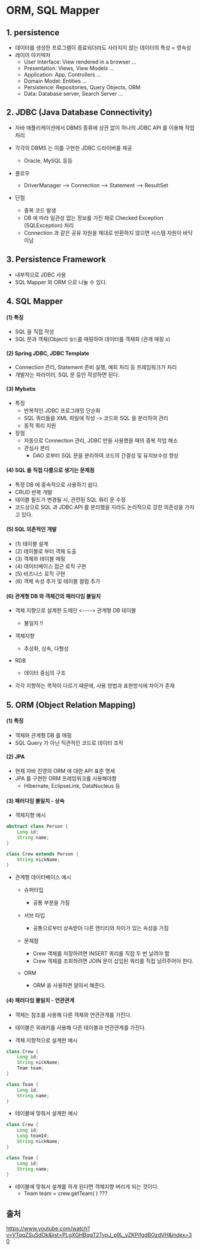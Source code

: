 # ORM, SQL Mapper
## 1. persistence 
- 데이터를 생성한 프로그램이 종료되더라도 사라지지 않는 데이터의 특성 = 영속성
- 레이어 아키텍처
    - User Interface: View rendered in a browser ...
    - Presentation: Views, View Models ...
    - Application: App, Controllers ...
    - Domain Model: Entities ...
    - Persistence: Repositories, Query Objects, ORM
    - Data: Database server, Search Server ...

## 2. JDBC (Java Database Connectivity)
- 자바 애플리케이션에서 DBMS 종류에 상관 없이 하나의 JDBC API 를 이용해 작업 처리
- 각각의 DBMS 는 이를 구현한 JDBC 드라이버를 제공
    - Oracle, MySQL 등등 
  
- 플로우
    - DriverManager --> Connection --> Statement --> ResultSet
- 단점
    - 중복 코드 발생 
    - DB 에 따라 일관성 없는 정보를 가진 채로 Checked Exception (SQLException) 처리
    - Connection 과 같은 공유 자원을 제대로 반환하지 않으면 시스템 자원이 바닥이남 


## 3. Persistence Framework
- 내부적으로 JDBC 사용
- SQL Mapper 와 ORM 으로 나눌 수 있다.

## 4. SQL Mapper
#### (1) 특징
- SQL 을 직접 작성
- SQL 문과 객체(Object) `필드`를 매핑하여 데이터를 객체화  (관계 매핑 x)

#### (2) Spring JDBC, JDBC Template
- Connection 관리, Statement 준비 실행, 예외 처리 등 프레임워크가 처리
- 개발자는 파라미터, SQL 문 등만 작성하면 된다.

#### (3) Mybatis
- 특징
    - 반복적인 JDBC 프로그래밍 단순화
    - SQL 쿼리들을 XML 파일에 작성 -> 코드와 SQL 을 분리하여 관리
    - 동적 쿼리 지원
- 장점
    - 자동으로 Connection 관리, JDBC 만을 사용했을 때의 중복 작업 해소
    - 관심사 분리 
        - DAO 로부터 SQL 문을 분리하여 코드의 간결성 및 유지보수성 향상 


#### (4) SQL 을 직접 다룸으로 생기는 문제점
- 특정 DB 에 종속적으로 사용하기 쉽다.
- CRUD 반복 개발 
- 테이블 필드가 변경될 시, 관련된 SQL 쿼리 문 수정
- 코드상으로 SQL 과 JDBC API 를 분리했을 지라도 논리적으로 강한 의존성을 가지고 있다.


#### (5) SQL 의존적인 개발
- (1) 테이블 설계
- (2) 테이블로 부터 객체 도출
- (3) 객체와 테이블 매핑
- (4) 데이터베이스 접근 로직 구현
- (5) 비즈니스 로직 구현
- (6) 객체 속성 추가 및 테이블 컬럼 추가 

#### (6) 관계형 DB 와 객체간의 패러다임 불일치
- 객체 지향으로 설계한 도메인 <----> 관계형 DB 테이블
    - 불일치 !!
  
- 객체지향
    - 추상화, 상속, 다형성
- RDB
    - 데이터 중심의 구조
  
- 각각 지향하는 목적이 다르기 때문에, 사용 방법과 표현방식에 차이가 존재


## 5. ORM (Object Relation Mapping)
#### (1) 특징
- 객체와 관계형 DB 를 매핑
- SQL Query 가 아닌 직관적인 코드로 데이터 조작 

#### (2) JPA
- 현재 자바 진영의 ORM 에 대한 API 표준 명세 
- JPA 를 구현한 ORM 프레임워크를 사용해야함
    - Hibernate, EclipseLink, DataNucleus 등 
  
#### (3) 패러다임 불일치 - 상속
- 객체지향 예시
```java
abstract class Person {
    Long id;
    String name;
}

class Crew extends Person {
    String nickName;
}

```

- 관계형 데이터베이스 예시
    - 슈퍼타입 
        - 공통 부분을 가짐
    - 서브 타입
        - 공통으로부터 상속받아 다른 엔티티와 차이가 있는 속성을 가짐

    - 문제점
        - Crew 객체를 저장하려면 INSERT 쿼리를 직접 두 번 날려야 함
        - Crew 객체를 조회하려면 JOIN 문이 삽입된 쿼리를 직접 날려주어야 한다.
    - ORM
        - ORM 을 사용하면 알아서 해준다.


#### (4) 패러다임 불일치 - 연관관계
- 객체는 참조를 사용해 다른 객체와 연관관계를 가진다.
- 테이블은 외래키를 사용해 다른 테이블과 연관관계를 가진다.
  

- 객체 지향적으로 설계한 예시
```java
class Crew {
    Long id;
    String nickName;
    Team team;
}

class Team {
    Long id;
    String name;
}

```  

- 테이블에 맞춰서 설계한 예시
```java
class Crew {
    Long id;
    Long teamId;
    String nickName;
}

class Team {
    Long id;
    String name;
}

```  

- 테이블에 맞춰서 설계를 하게 된다면 객체지향 버리게 되는 것이다.
    - Team team = crew.getTeam( ) ???


## 출처 
https://www.youtube.com/watch?v=VTqqZSuSdOk&list=PLgXGHBqgT2TvpJ_p9L_yZKPifgdBOzdVH&index=30
